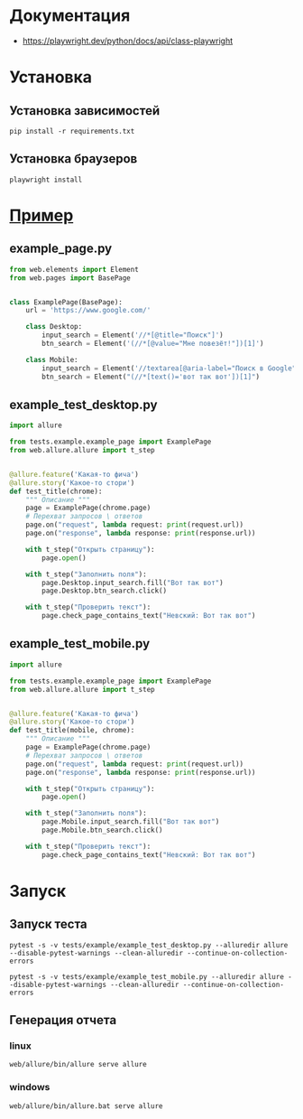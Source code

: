# Документация
* https://playwright.dev/python/docs/api/class-playwright
# Установка
## Установка зависимостей
```shell
pip install -r requirements.txt
```
## Установка браузеров
```shell
playwright install
```
# [Пример](https://github.com/Saintdizen/chui_pw_project/tree/main/tests/0_example)
## example_page.py
```python
from web.elements import Element
from web.pages import BasePage


class ExamplePage(BasePage):
    url = 'https://www.google.com/'

    class Desktop:
        input_search = Element('//*[@title="Поиск"]')
        btn_search = Element('(//*[@value="Мне повезёт!"])[1]')

    class Mobile:
        input_search = Element('//textarea[@aria-label="Поиск в Google"]')
        btn_search = Element("(//*[text()='вот так вот'])[1]")
```
## example_test_desktop.py

```python
import allure

from tests.example.example_page import ExamplePage
from web.allure.allure import t_step


@allure.feature('Какая-то фича')
@allure.story('Какое-то стори')
def test_title(chrome):
    """ Описание """
    page = ExamplePage(chrome.page)
    # Перехват запросов \ ответов
    page.on("request", lambda request: print(request.url))
    page.on("response", lambda response: print(response.url))

    with t_step("Открыть страницу"):
        page.open()

    with t_step("Заполнить поля"):
        page.Desktop.input_search.fill("Вот так вот")
        page.Desktop.btn_search.click()

    with t_step("Проверить текст"):
        page.check_page_contains_text("Невский: Вот так вот")
```
## example_test_mobile.py

```python
import allure

from tests.example.example_page import ExamplePage
from web.allure.allure import t_step


@allure.feature('Какая-то фича')
@allure.story('Какое-то стори')
def test_title(mobile, chrome):
    """ Описание """
    page = ExamplePage(chrome.page)
    # Перехват запросов \ ответов
    page.on("request", lambda request: print(request.url))
    page.on("response", lambda response: print(response.url))

    with t_step("Открыть страницу"):
        page.open()

    with t_step("Заполнить поля"):
        page.Mobile.input_search.fill("Вот так вот")
        page.Mobile.btn_search.click()

    with t_step("Проверить текст"):
        page.check_page_contains_text("Невский: Вот так вот")
```
# Запуск
## Запуск теста
```shell
pytest -s -v tests/example/example_test_desktop.py --alluredir allure --disable-pytest-warnings --clean-alluredir --continue-on-collection-errors
```
```shell
pytest -s -v tests/example/example_test_mobile.py --alluredir allure --disable-pytest-warnings --clean-alluredir --continue-on-collection-errors
```
## Генерация отчета
### linux
```shell
web/allure/bin/allure serve allure
```
### windows
```shell
web/allure/bin/allure.bat serve allure
```